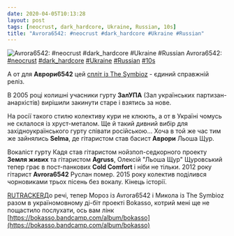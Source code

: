 ```yaml
---
date: 2020-04-05T10:13:28
layout: post
tags: [neocrust, dark_hardcore, Ukraine, Russian, 10s]
title: "Avrora6542: #neocrust #dark_hardcore #Ukraine #Russian"
---
```

![Avrora6542: #neocrust #dark_hardcore #Ukraine #Russian](/assets/photos/photo_935@04-04-2020_21-16-21.jpg)
Avrora6542: [#neocrust](/tags/#neocrust) [#dark_hardcore](/tags/#dark_hardcore) [#Ukraine](/tags/#Ukraine) [#Russian](/tags/#Russian) [#10s](/tags/#10s)

А от для **Аврори6542** цей [спліт із The Symbioz](https://t.me/vast_space_unexplored/3591) - єдиний справжній реліз.

В 2005 році колишні учасники гурту **ЗалУПА** (Зал українських партизан-анархістів) вирішили закинути старе і взятись за нове.

На росії такого стилю колективу кури не клюють, а от в Україні чомусь не склалося із хруст-металом. Ще й такий дивний вибір для західноукраїнського гурту співати російською... Хоча в той же час тим же зайнялись **Selma**, де гітаристом став басист **Аврори** Льоша Щур.

Вокаліст гурту Кадя став гітаристом нойзпоп-седкорного проекту **Земля живих** та гітаристом **Agruss**, Олексій &quot;Льоша Щур&quot; Щуровський тепер грає в пост-панкових **Cold Comfort** і ніби не тільки. 2012 року гітарист **Avrora6542** Руслан помер. 2015 року колектив поділився чорновиками трьох пісень без вокалу. Кінець історії.

[RUTRACKER](https://rutracker.org/forum/viewtopic.php?t=3426322)До речі, тепер Мороз із Avrora6542 і Микола із The Symbioz разом в україномовному ді-біт проекті Bokasso, котрий мені ще не пощастило послухати, ось вам лінк [https://bokasso.bandcamp.com/album/bokasso](https://bokasso.bandcamp.com/album/bokasso)